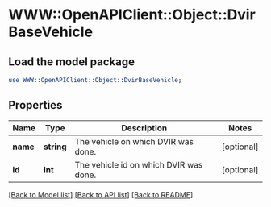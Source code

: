 # WWW::OpenAPIClient::Object::DvirBaseVehicle

## Load the model package
```perl
use WWW::OpenAPIClient::Object::DvirBaseVehicle;
```

## Properties
Name | Type | Description | Notes
------------ | ------------- | ------------- | -------------
**name** | **string** | The vehicle on which DVIR was done. | [optional] 
**id** | **int** | The vehicle id on which DVIR was done. | [optional] 

[[Back to Model list]](../README.md#documentation-for-models) [[Back to API list]](../README.md#documentation-for-api-endpoints) [[Back to README]](../README.md)



